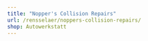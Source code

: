 ```yaml
---
title: "Nopper's Collision Repairs"
url: /rensselaer/noppers-collision-repairs/
shop: Autowerkstatt
---
```

